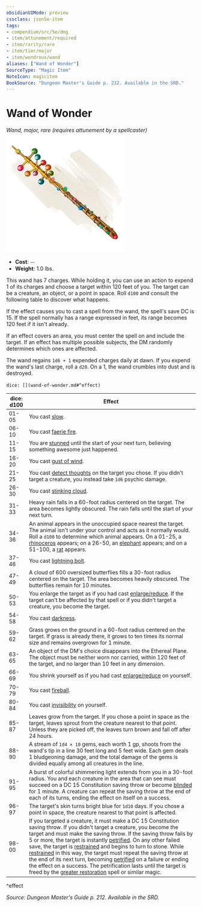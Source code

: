 ```yaml
---
obsidianUIMode: preview
cssclass: json5e-item
tags:
- compendium/src/5e/dmg
- item/attunement/required
- item/rarity/rare
- item/tier/major
- item/wondrous/wand
aliases: ["Wand of Wonder"]
SourceType: "Magic Item"
NoteIcon: magicitem
BookSource: "Dungeon Master's Guide p. 212. Available in the SRD."
---
```

# Wand of Wonder
*Wand, major, rare (requires attunement by a spellcaster)*  
![](https://raw.githubusercontent.com/5etools-mirror-2/5etools-img/main/items/DMG/Wand%20of%20Wonder.webp#right)  

- **Cost**: ⏤
- **Weight**: 1.0 lbs.

This wand has 7 charges. While holding it, you can use an action to expend 1 of its charges and choose a target within 120 feet of you. The target can be a creature, an object, or a point in space. Roll `d100` and consult the following table to discover what happens.

If the effect causes you to cast a spell from the wand, the spell's save DC is 15. If the spell normally has a range expressed in feet, its range becomes 120 feet if it isn't already.

If an effect covers an area, you must center the spell on and include the target. If an effect has multiple possible subjects, the DM randomly determines which ones are affected.

The wand regains `1d6 + 1` expended charges daily at dawn. If you expend the wand's last charge, roll a `d20`. On a 1, the wand crumbles into dust and is destroyed.

`dice: [](wand-of-wonder.md#^effect)`

| dice: d100 | Effect |
|------------|--------|
| 01-05 | You cast [slow](/2-Mechanics/CLI/spells/slow.md). |
| 06-10 | You cast [faerie fire](/2-Mechanics/CLI/spells/faerie-fire.md). |
| 11-15 | You are [stunned](/2-Mechanics/CLI/rules/conditions.md#stunned) until the start of your next turn, believing something awesome just happened. |
| 16-20 | You cast [gust of wind](/2-Mechanics/CLI/spells/gust-of-wind.md). |
| 21-25 | You cast [detect thoughts](/2-Mechanics/CLI/spells/detect-thoughts.md) on the target you chose. If you didn't target a creature, you instead take `1d6` psychic damage. |
| 26-30 | You cast [stinking cloud](/2-Mechanics/CLI/spells/stinking-cloud.md). |
| 31-33 | Heavy rain falls in a 60-foot radius centered on the target. The area becomes lightly obscured. The rain falls until the start of your next turn. |
| 34-36 | An animal appears in the unoccupied space nearest the target. The animal isn't under your control and acts as it normally would. Roll a `d100` to determine which animal appears. On a 01-25, a [rhinoceros](/2-Mechanics/CLI/bestiary/beast/rhinoceros.md) appears; on a 26-50, an [elephant](/2-Mechanics/CLI/bestiary/beast/elephant.md) appears; and on a 51-100, a [rat](/2-Mechanics/CLI/bestiary/beast/rat.md) appears. |
| 37-46 | You cast [lightning bolt](/2-Mechanics/CLI/spells/lightning-bolt.md). |
| 47-49 | A cloud of 600 oversized butterflies fills a 30-foot radius centered on the target. The area becomes heavily obscured. The butterflies remain for 10 minutes. |
| 50-53 | You enlarge the target as if you had cast [enlarge/reduce](/2-Mechanics/CLI/spells/enlarge-reduce.md). If the target can't be affected by that spell or if you didn't target a creature, you become the target. |
| 54-58 | You cast [darkness](/2-Mechanics/CLI/spells/darkness.md). |
| 59-62 | Grass grows on the ground in a 60-foot radius centered on the target. If grass is already there, it grows to ten times its normal size and remains overgrown for 1 minute. |
| 63-65 | An object of the DM's choice disappears into the Ethereal Plane. The object must be neither worn nor carried, within 120 feet of the target, and no larger than 10 feet in any dimension. |
| 66-69 | You shrink yourself as if you had cast [enlarge/reduce](/2-Mechanics/CLI/spells/enlarge-reduce.md) on yourself. |
| 70-79 | You cast [fireball](/2-Mechanics/CLI/spells/fireball.md). |
| 80-84 | You cast [invisibility](/2-Mechanics/CLI/spells/invisibility.md) on yourself. |
| 85-87 | Leaves grow from the target. If you chose a point in space as the target, leaves sprout from the creature nearest to that point. Unless they are picked off, the leaves turn brown and fall off after 24 hours. |
| 88-90 | A stream of `1d4 × 10` gems, each worth 1 gp, shoots from the wand's tip in a line 30 feet long and 5 feet wide. Each gem deals 1 bludgeoning damage, and the total damage of the gems is divided equally among all creatures in the line. |
| 91-95 | A burst of colorful shimmering light extends from you in a 30-foot radius. You and each creature in the area that can see must succeed on a DC 15 Constitution saving throw or become [blinded](/2-Mechanics/CLI/rules/conditions.md#blinded) for 1 minute. A creature can repeat the saving throw at the end of each of its turns, ending the effect on itself on a success. |
| 96-97 | The target's skin turns bright blue for `1d10` days. If you chose a point in space, the creature nearest to that point is affected. |
| 98-00 | If you targeted a creature, it must make a DC 15 Constitution saving throw. If you didn't target a creature, you become the target and must make the saving throw. If the saving throw fails by 5 or more, the target is instantly [petrified](/2-Mechanics/CLI/rules/conditions.md#petrified). On any other failed save, the target is [restrained](/2-Mechanics/CLI/rules/conditions.md#restrained) and begins to turn to stone. While [restrained](/2-Mechanics/CLI/rules/conditions.md#restrained) in this way, the target must repeat the saving throw at the end of its next turn, becoming [petrified](/2-Mechanics/CLI/rules/conditions.md#petrified) on a failure or ending the effect on a success. The petrification lasts until the target is freed by the [greater restoration](/2-Mechanics/CLI/spells/greater-restoration.md) spell or similar magic. |
^effect

*Source: Dungeon Master's Guide p. 212. Available in the SRD.*